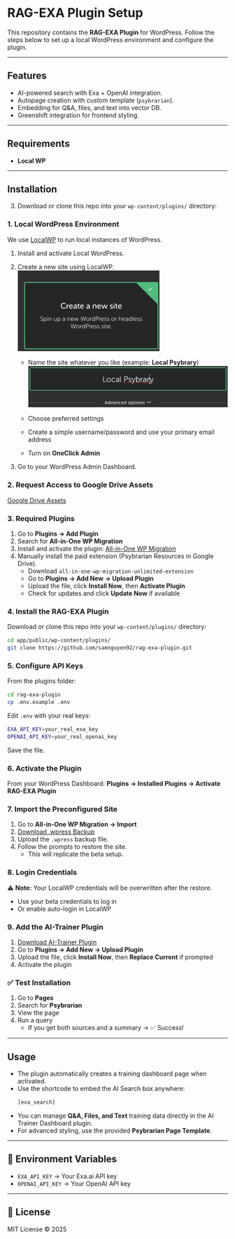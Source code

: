 
# RAG-EXA Plugin Setup

This repository contains the **RAG-EXA Plugin** for WordPress. Follow the steps below to set up a local WordPress environment and configure the plugin.

---

## Features
- AI-powered search with Exa + OpenAI integration.
- Autopage creation with custom template (`psybrarian`).
- Embedding for Q&A, files, and text into vector DB.
- Greenshift integration for frontend styling.

---

## Requirements
- **Local WP**

---

## Installation

3. Download or clone this repo into your `wp-content/plugins/` directory:

### 1. Local WordPress Environment
We use [LocalWP](https://localwp.com/) to run local instances of WordPress.

1. Install and activate Local WordPress.
2. Create a new site using LocalWP.
![Image 1](assets/images/readme/1.png)

   - Name the site whatever you like (example: **Local Psybrary**)
   ![Image 2](assets/images/readme/2.png)

   - Choose preferred settings
   - Create a simple username/password and use your primary email address
   - Turn on **OneClick Admin**
3. Go to your WordPress Admin Dashboard.


### 2. Request Access to Google Drive Assets
[Google Drive Assets](https://drive.google.com/drive/folders/1K-sBTSJfs7H6dkAohUhN5BWVwhpG04gz?usp=drive_link)


### 3. Required Plugins
1. Go to **Plugins → Add Plugin**
2. Search for **All-in-One WP Migration**
3. Install and activate the plugin: [All-in-One WP Migration](https://wordpress.org/plugins/all-in-one-wp-migration/)
4. Manually install the paid extension (Psybrarian Resources in Google Drive).
   - Download `all-in-one-wp-migration-unlimited-extension`
   - Go to **Plugins → Add New → Upload Plugin**
   - Upload the file, click **Install Now**, then **Activate Plugin**
   - Check for updates and click **Update Now** if available


### 4. Install the RAG-EXA Plugin
Download or clone this repo into your `wp-content/plugins/` directory:

```bash
cd app/public/wp-content/plugins/
git clone https://github.com/samnguyen92/rag-exa-plugin.git
```

### 5. Configure API Keys
From the plugins folder:

```bash
cd rag-exa-plugin
cp .env.example .env
```

Edit `.env` with your real keys:

```bash
EXA_API_KEY=your_real_exa_key
OPENAI_API_KEY=your_real_openai_key
```

Save the file.

### 6. Activate the Plugin
From your WordPress Dashboard:
**Plugins → Installed Plugins → Activate RAG-EXA Plugin**


### 7. Import the Preconfigured Site
1. Go to **All-in-One WP Migration → Import**
2. [Download .wpress Backup](https://drive.google.com/file/d/10rFN5wcDccXvQ4lAJjlygMMf-Cj2uFq7/view?usp=drive_link)
3. Upload the `.wpress` backup file.
4. Follow the prompts to restore the site.
   - This will replicate the beta setup.

### 8. Login Credentials
⚠️ **Note:** Your LocalWP credentials will be overwritten after the restore.
   - Use your beta credentials to log in
   - Or enable auto-login in LocalWP

### 9. Add the AI-Trainer Plugin
1. [Download AI-Trainer Plugin](https://drive.google.com/file/d/10rFN5wcDccXvQ4lAJjlygMMf-Cj2uFq7/view?usp=drive_link)
2. Go to **Plugins → Add New → Upload Plugin**
3. Upload the file, click **Install Now**, then **Replace Current** if prompted
4. Activate the plugin

### ✅ Test Installation
1. Go to **Pages**
2. Search for **Psybrarian**
3. View the page
4. Run a query
   - If you get both sources and a summary → ✅ Success!

---

## Usage

- The plugin automatically creates a training dashboard page when activated.
- Use the shortcode to embed the AI Search box anywhere:
  ```php
  [exa_search]
  ```
- You can manage **Q&A, Files, and Text** training data directly in the AI Trainer Dashboard plugin.
- For advanced styling, use the provided **Psybrarian Page Template**.

---

## 🔑 Environment Variables

- `EXA_API_KEY` → Your Exa.ai API key
- `OPENAI_API_KEY` → Your OpenAI API key

---

## 📜 License

MIT License © 2025
